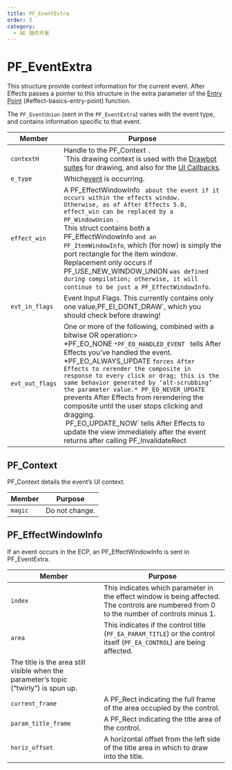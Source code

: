```yaml
---
title: PF_EventExtra
order: 3
category:
  - AE 插件开发
---
```

# PF_EventExtra

This structure provide context information for the current event. After Effects passes a pointer to this structure in the extra parameter of the [Entry Point](../effect-basics/entry-point.html) (#effect-basics-entry-point) function.

The `PF_EventUnion` (sent in the `PF_EventExtra`) varies with the event type, and contains information specific to that event.

| **Member**   | **Purpose**                                                                                                                                                                                                                                                                                                                                                                                                                                                                                                                                                                                                       |
| ------------------ | ----------------------------------------------------------------------------------------------------------------------------------------------------------------------------------------------------------------------------------------------------------------------------------------------------------------------------------------------------------------------------------------------------------------------------------------------------------------------------------------------------------------------------------------------------------------------------------------------------------------------- |
| `contextH `      | Handle to the PF_Context `.`<br />`This drawing context is used with the [Drawbot suites](../effect-ui-events/custom-ui-and-drawbot.html) for drawing, and also for the [UI Callbacks](../effect-ui-events/ui-callbacks.html).                                                                                                                                                                                                                                                       |
| `e_type `        | Which[event](../effect-ui-events/effect-ui-events.html) is occurring.                                                                                                                                                                                                                                                                                                                                                                                                                                                                                   |
| `effect_win `    | A PF_EffectWindowInfo ` about the event if it occurs within the effects window.`<br />`Otherwise, as of After Effects 5.0, effect_win can be replaced by a PF_WindowUnion `.<br />This struct contains both a PF_EffectWindowInfo `and an PF_ItemWindowInfo`, which (for now) is simply the port rectangle for the item window.<br />Replacement only occurs if PF_USE_NEW_WINDOW_UNION `was defined during compilation; otherwise, it will continue to be just a PF_EffectWindowInfo`.                                                                                                                         |
| `evt_in_flags `  | Event Input Flags. This currently contains only one value,PF_EI_DONT_DRAW`, which you should check before drawing!                                                                                                                                                                                                                                                                                                                                                                                                                                                                                                      |
| `evt_out_flags ` | One or more of the following, combined with a bitwise OR operation:><br />*PF_EO_NONE `*PF_EO_HANDLED_EVENT ` tells After Effects you’ve handled the event.<br />*PF_EO_ALWAYS_UPDATE `forces After Effects to rerender the composite in response to every click or drag; this is the same behavior generated by ‘alt-scrubbing’ the parameter value.* PF_EO_NEVER_UPDATE` prevents After Effects from rerendering the composite until the user stops clicking and dragging.<br /> PF_EO_UPDATE_NOW` tells After Effects to update the view immediately after the event returns after calling PF_InvalidateRect |

## PF_Context

PF_Context details the event’s UI context.

| **Member** | **Purpose** |
| ---------------- | ----------------- |
| `magic `       | Do not change.    |

## PF_EffectWindowInfo

If an event occurs in the ECP, an PF_EffectWindowInfo is sent in PF_EventExtra.

| **Member**                                                                         | **Purpose**                                                                                                                          |
| ---------------------------------------------------------------------------------------- | ------------------------------------------------------------------------------------------------------------------------------------------ |
| `index`                                                                                | This indicates which parameter in the effect window is being affected. The controls are numbered from 0 to the number of controls minus 1. |
| `area`                                                                                 | This indicates if the control title (`PF_EA_PARAM_TITLE`) or the control itself (`PF_EA_CONTROL`) are being affected.                  |
| The title is the area still visible when the parameter’s topic (“twirly”) is spun up. |                                                                                                                                            |
| `current_frame`                                                                        | A PF_Rect indicating the full frame of the area occupied by the control.                                                                   |
| `param_title_frame`                                                                    | A PF_Rect indicating the title area of the control.                                                                                        |
| `horiz_offset`                                                                         | A horizontal offset from the left side of the title area in which to draw into the title.                                                  |
